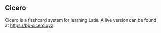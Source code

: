 ## Cicero ##

Cicero is a flashcard system for learning Latin. A live version can be found at https://bp-cicero.xyz.